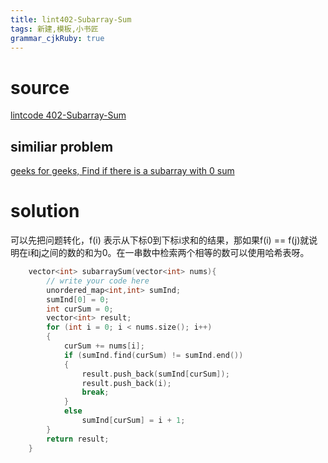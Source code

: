 ```yaml
---
title: lint402-Subarray-Sum
tags: 新建,模板,小书匠
grammar_cjkRuby: true
---
```


# source

[ lintcode 402-Subarray-Sum](http://www.lintcode.com/en/problem/subarray-sum/)

## similiar problem 

[geeks for geeks, Find if there is a subarray with 0 sum](http://www.geeksforgeeks.org/find-if-there-is-a-subarray-with-0-sum/)

# solution
可以先把问题转化，f(i) 表示从下标0到下标i求和的结果，那如果f(i) == f(j)就说明在i和j之间的数的和为0。在一串数中检索两个相等的数可以使用哈希表呀。


```cpp
    vector<int> subarraySum(vector<int> nums){
        // write your code here
        unordered_map<int,int> sumInd;
        sumInd[0] = 0;
        int curSum = 0;
        vector<int> result;
        for (int i = 0; i < nums.size(); i++)
        {
            curSum += nums[i];
            if (sumInd.find(curSum) != sumInd.end())
            {
                result.push_back(sumInd[curSum]);
                result.push_back(i);
                break;
            }
            else
                sumInd[curSum] = i + 1;
        }
        return result;
    }
```



# 